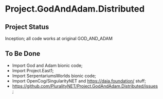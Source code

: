 # Project.GodAndAdam.Distributed

## Project Status

Inception; all code works at original GOD_AND_ADAM

## To Be Done

 * Import God and Adam bionic code;
 * Import Project.East1;
 * Import SerpentariumsWorlds bionic code;
 * Import OpenCog/SingularityNET and https://daia.foundation/ stuff;
 * https://github.com/PluralityNET/Project.GodAndAdam.Distributed/issues ;
 
